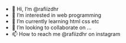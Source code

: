 - 👋 Hi, I’m @rafiizdhr
- 👀 I’m interested in web programming
- 🌱 I’m currently learning html css etc
- 💞️ I’m looking to collaborate on ...
- 📫 How to reach me @rafiizdhr on instagram

<!---
rafiizdhr/rafiizdhr is a ✨ special ✨ repository because its `README.md` (this file) appears on your GitHub profile.
You can click the Preview link to take a look at your changes.
--->
